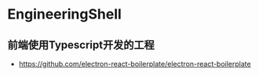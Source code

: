 
# EngineeringShell

## 前端使用Typescript开发的工程

* https://github.com/electron-react-boilerplate/electron-react-boilerplate
